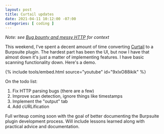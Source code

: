 ```yaml
---
layout: post
title: Curtail updates
date: 2021-04-11 10:12:00 -07:00
categories: [ coding ]
---
```


_Note: see [Bug bounty and messy HTTP](https://gardna.blogliam.com/2021/04/05/bb-and-http/) for context_

This weekend, I've spent a decent amount of time converting [Curtail](https://github.com/wg4568/curtail) to a Burpsuite plugin. The hardest part has been the UI, but now I have that almost down it's just a matter of implementing features. I have basic scanning functionality down. Here's a demo.

{% include tools/embed.html source="youtube" id="9xIxO88ikik" %}

On the todo list:

1. Fix HTTP parsing bugs (there are a few)
2. Improve scan detection, ignore things like timestamps
3. Implement the "output" tab
4. Add cURLification

Full writeup coming soon with the goal of better documenting the Burpsuite plugin development process. Will include lessons learned along with practical advice and documentation. 